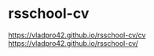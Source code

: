 # rsschool-cv

https://vladpro42.github.io/rsschool-cv/cv
https://vladpro42.github.io/rsschool-cv/


